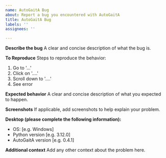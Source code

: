 ```yaml
---
name: AutoGaitA Bug
about: Report a bug you encountered with AutoGaitA
title: AutoGaitA Bug
labels: ''
assignees: ''

---
```


**Describe the bug**
A clear and concise description of what the bug is.

**To Reproduce**
Steps to reproduce the behavior:
1. Go to '...'
2. Click on '....'
3. Scroll down to '....'
4. See error

**Expected behavior**
A clear and concise description of what you expected to happen.

**Screenshots**
If applicable, add screenshots to help explain your problem.

**Desktop (please complete the following information):**
 - OS: [e.g. Windows]
 - Python version [e.g. 3.12.0]
 - AutoGaitA version [e.g. 0.4.1]

**Additional context**
Add any other context about the problem here.

